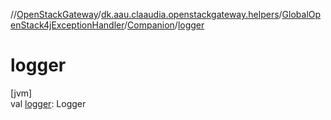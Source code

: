 //[OpenStackGateway](../../../../index.md)/[dk.aau.claaudia.openstackgateway.helpers](../../index.md)/[GlobalOpenStack4jExceptionHandler](../index.md)/[Companion](index.md)/[logger](logger.md)

# logger

[jvm]\
val [logger](logger.md): Logger
